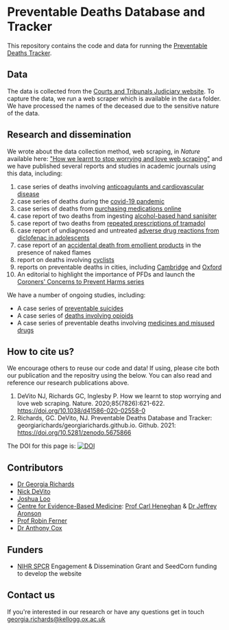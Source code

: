 # Preventable Deaths Database and Tracker
This repository contains the code and data for running the [Preventable Deaths Tracker](http://preventabledeathstracker.net). 

## Data
The data is collected from the [Courts and Tribunals Judiciary website](https://www.judiciary.uk/subject/prevention-of-future-deaths/). To capture the data, we run a web scraper which is available in the `data` folder. 
We have processed the names of the deceased due to the sensitive nature of the data.  

## Research and dissemination 
We wrote about the data collection method, web scraping, in *Nature* available here: ["How we learnt to stop worrying and love web scraping"](https://www.nature.com/articles/d41586-020-02558-0) and we have published several reports and studies in academic journals using this data, including: 
1. case series of deaths involving [anticoagulants and cardiovascular disease](https://doi.org/10.3399/BJGPO.2021.0150)
2. case series of deaths during the [covid-19 pandemic](https://doi.org/10.1136/bmjebm-2021-111834)
3. case series of deaths from [purchasing medications online](https://ebm.bmj.com/content/27/1/60) 
4. case report of two deaths from ingesting [alcohol-based hand sanisiter](https://ebm.bmj.com/content/26/2/65)
5. case report of two deaths from [repeated prescriptions of tramadol](https://ebm.bmj.com/content/early/2021/03/11/bmjebm-2020-111661)
6. case report of undiagnosed and untreated [adverse drug reactions from diclofenac in adolescents](https://ebm.bmj.com/content/early/2021/02/09/bmjebm-2020-111640)
7. case report of an [accidental death from emollient products](https://ebm.bmj.com/content/26/3/131.full) in the presence of naked flames
8. report on deaths involving [cyclists](https://www.gchu.org.uk/2021/09/gchu-report-preventable-deaths-involving-cyclists-in-england-and-wales/)
9. reports on preventable deaths in cities, including [Cambridge](https://www.gchu.org.uk/2021/12/gchu-report-preventable-deaths-in-cambridge-and-cambridgeshire/) and [Oxford](https://www.gchu.org.uk/2021/12/gchu-report-preventable-deaths-in-oxford-and-oxfordshire/)
10. An editorial to highlight the importance of PFDs and launch the [Coroners' Concerns to Prevent Harms series](https://ebm.bmj.com/content/early/2021/01/10/bmjebm-2020-111567)

We have a number of ongoing studies, including: 
* A case series of [preventable suicides](https://osf.io/ad4up/)
* A case series of [deaths involving opioids](https://osf.io/ecz4r/)
* A case series of preventable deaths involving [medicines and misused drugs](https://osf.io/wq7g5/)

## How to cite us?
We encourage others to reuse our code and data! If using, please cite both our publication and the repositry using the below. You can also read and reference our research publications above. 
1. DeVito NJ, Richards GC, Inglesby P. How we learnt to stop worrying and love web scraping. Nature. 2020;85(7826):621-622. https://doi.org/10.1038/d41586-020-02558-0
2. Richards, GC. DeVito, NJ. Preventable Deaths Database and Tracker: georgiarichards/georgiarichards.github.io. Github. 2021: https://doi.org/10.5281/zenodo.5675866

The DOI for this page is: [![DOI](https://zenodo.org/badge/296660825.svg)](https://zenodo.org/badge/latestdoi/296660825)

## Contributors 
* [Dr Georgia Richards](https://www.phc.ox.ac.uk/team/georgia-richards) 
* [Nick DeVito](https://www.phc.ox.ac.uk/team/nicholas-devito)
* [Joshua Loo](https://github.com/octogenary)
* [Centre for Evidence-Based Medicine](https://www.cebm.ox.ac.uk/): [Prof Carl Heneghan](https://www.phc.ox.ac.uk/team/carl-heneghan) & [Dr Jeffrey Aronson](https://www.phc.ox.ac.uk/team/jeffrey-aronson)
* [Prof Robin Ferner](https://www.birmingham.ac.uk/staff/profiles/clinical-sciences/Ferner-Robin.aspx) 
* [Dr Anthony Cox](http://anthonycox.org/about/)

## Funders
* [NIHR SPCR](https://www.spcr.nihr.ac.uk/) Engagement & Dissemination Grant and SeedCorn funding to develop the website 

## Contact us
If you're interested in our research or have any questions get in touch [georgia.richards@kellogg.ox.ac.uk](mailto:georgia.richards@kellogg.ox.ac.uk)
